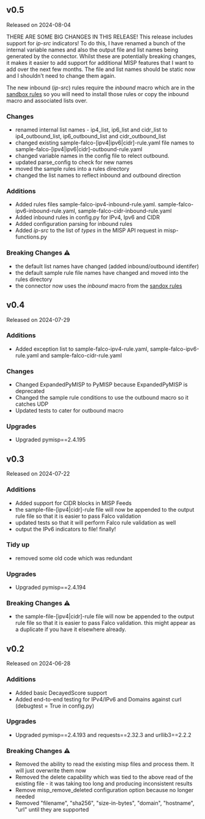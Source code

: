 ## v0.5

Released on 2024-08-04

THERE ARE SOME BIG CHANGES IN THIS RELEASE!  This release includes support for *ip-src* indicators!  To do this, I have renamed a bunch of the internal variable names and also the output file and list names being generated by the connector.  Whilst these are potentially breaking changes, it makes it easier to add support for additional MISP features that I want to add over the next few months.  The file and list names should be static now and I shouldn't need to change them again.

The new inbound (*ip-src*) rules require the *inbound* macro which are in the [sandbox rules](https://github.com/falcosecurity/rules/blob/main/rules/falco-sandbox_rules.yaml) so you will need to install those rules or copy the inbound macro and associated lists over.

### Changes
* renamed internal list names - ip4_list, ip6_list and cidr_list to ip4_outbound_list, ip6_outbound_list and cidr_outbound_list
* changed existing sample-falco-[ipv4|ipv6|cidr]-rule.yaml file names to sample-falco-[ipv4|ipv6|cidr]-outbound-rule.yaml
* changed variable names in the config file to relect outbound.
* updated parse_config to check for new names
* moved the sample rules into a rules directory
* changed the list names to reflect inbound and outbound direction

### Additions
* Added rules files sample-falco-ipv4-inbound-rule.yaml. sample-falco-ipv6-inbound-rule.yaml, sample-falco-cidr-inbound-rule.yaml
* Added inbound rules in config.py for IPv4, Ipv6 and CIDR 
* Added configuration parsing for inbound rules
* Added *ip-src* to the list of *types* in the MISP API request in misp-functions.py

### Breaking Changes :warning:
* the default list names have changed (added inbound/outbound identifer)
* the default sample rule file names have changed and moved into the rules directory
* the connector now uses the *inbound* macro from the [sandox rules](https://github.com/falcosecurity/rules/blob/main/rules/falco-sandbox_rules.yaml)


## v0.4

Released on 2024-07-29

### Additions
* Added exception list to sample-falco-ipv4-rule.yaml, sample-falco-ipv6-rule.yaml and sample-falco-cidr-rule.yaml

### Changes
* Changed ExpandedPyMISP to PyMISP because ExpandedPyMISP is deprecated
* Changed the sample rule conditions to use the outbound macro so it catches UDP
* Updated tests to cater for outbound macro

### Upgrades
* Upgraded pymisp==2.4.195

## v0.3

Released on 2024-07-22

### Additions
* Added support for CIDR blocks in MISP Feeds
* the sample-file-[ipv4|cidr]-rule file will now be appended to the output rule file so that it is easier to pass Falco validation
* updated tests so that it will perform Falco rule validation as well
* output the IPv6 indicators to file!  finally!

### Tidy up
* removed some old code which was redundant

### Upgrades
* Upgraded pymisp==2.4.194

### Breaking Changes :warning:
* the sample-file-[ipv4|cidr]-rule file will now be appended to the output rule file so that it is easier to pass Falco validation.  this might appear as a duplicate if you have it elsewhere already.

## v0.2

Released on 2024-06-28

### Additions
* Added basic DecayedScore support
* Added end-to-end testing for IPv4/IPv6 and Domains against curl (debugtest = True in config.py)

### Upgrades
* Upgraded pymisp==2.4.193 and requests==2.32.3 and urllib3==2.2.2

### Breaking Changes :warning:
* Removed the ability to read the existing misp files and process them.  It will just overwrite them now
* Removed the delete capability which was tied to the above read of the existing file - it was taking too long and producing inconsistent results
* Remove misp_remove_deleted configuration option because no longer needed
* Removed "filename", "sha256", "size-in-bytes", "domain", "hostname", "url" until they are supported
